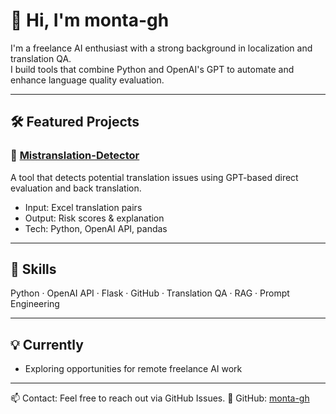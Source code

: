 # 👋 Hi, I'm monta-gh

I'm a freelance AI enthusiast with a strong background in localization and translation QA.  
I build tools that combine Python and OpenAI's GPT to automate and enhance language quality evaluation.

---

## 🛠 Featured Projects

### 🔎 [Mistranslation-Detector](https://github.com/monta-gh/Mistranslation-Detector)
A tool that detects potential translation issues using GPT-based direct evaluation and back translation.  
- Input: Excel translation pairs  
- Output: Risk scores & explanation  
- Tech: Python, OpenAI API, pandas
---

## 🧰 Skills
Python · OpenAI API · Flask · GitHub · Translation QA · RAG · Prompt Engineering

---

## 💡 Currently
- Exploring opportunities for remote freelance AI work

---

📫 Contact: Feel free to reach out via GitHub Issues.
🔗 GitHub: [monta-gh](https://github.com/monta-gh)

